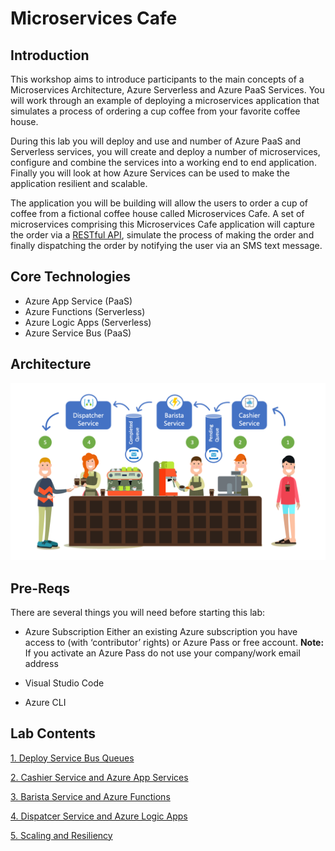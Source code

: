# Microservices Cafe

## Introduction

This workshop aims to introduce participants to the main concepts of a Microservices Architecture, Azure Serverless and Azure PaaS Services. You will work through an example of deploying a microservices application that simulates a process of ordering a cup coffee from your favorite coffee house. 

During this lab you will deploy and use and number of Azure PaaS and Serverless services, you will create and deploy a number of microservices, configure and combine the services into a working end to end application. Finally you will look at how Azure Services can be used to make the application resilient and scalable.

The application you will be building will allow the users to order a cup of coffee from a fictional coffee house called Microservices Cafe. A set of microservices comprising this Microservices Cafe application will capture the order via a [RESTful API](https://docs.microsoft.com/en-us/azure/architecture/best-practices/api-design), simulate the process of making the order and finally dispatching the order by notifying the user via an SMS text message. 

## Core Technologies

* Azure App Service (PaaS)
* Azure Functions (Serverless)
* Azure Logic Apps (Serverless)
* Azure Service Bus (PaaS)

## Architecture

![MicroservicesCafe.png](./Images/MicroservicesCafe.png)

## Pre-Reqs
There are several things you will need before starting this lab:

* Azure Subscription 
Either an existing Azure subscription you have access to (with ‘contributor’ rights) or Azure Pass or free account. 
**Note:** If you activate an Azure Pass do not use your company/work email address

* Visual Studio Code
* Azure CLI

## Lab Contents

<a href="#" class="myButton" style="disabled">1. Deploy Service Bus Queues</a>

<a href="./Labs/CashierService/Readme.md" class="myButton">2. Cashier Service and Azure App Services</a>

<a href="./Labs/BaristaService/Readme.md" class="myButton">3. Barista Service and Azure Functions</a>

<a href="./Labs/DispatcherService/Readme.md" class="myButton">4. Dispatcer Service and Azure Logic Apps</a>

<a href="#" class="myButton">5. Scaling and Resiliency</a>
